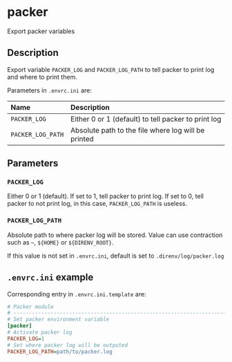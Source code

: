 # packer
Export packer variables

## Description

Export variable `PACKER_LOG` and `PACKER_LOG_PATH` to tell packer to print
log and where to print them.

Parameters in `.envrc.ini` are:

<center>

| Name              | Description                                         |
| :---------------- | :-------------------------------------------------- |
| `PACKER_LOG`      | Either 0 or 1 (default) to tell packer to print log |
| `PACKER_LOG_PATH` | Absolute path to the file where log will be printed |

</center>

## Parameters

### `PACKER_LOG`

Either 0 or 1 (default). If set to 1, tell packer to print log. If set to 0,
tell packer to not print log, in this case, `PACKER_LOG_PATH` is useless.

### `PACKER_LOG_PATH`

Absolute path to where packer log will be stored. Value can use contraction
such as `~`, `${HOME}` or `${DIRENV_ROOT}`.

If this value is not set in `.envrc.ini`, default is set to
`.direnv/log/packer.log`

## `.envrc.ini` example

Corresponding entry in `.envrc.ini.template` are:

```ini
# Packer module
# ------------------------------------------------------------------------------
# Set packer environment variable
[packer]
# Activate packer log
PACKER_LOG=1
# Set where packer log will be outputed
PACKER_LOG_PATH=path/to/packer.log
```
